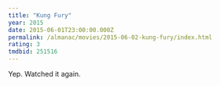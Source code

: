 ```yaml
---
title: "Kung Fury"
year: 2015
date: 2015-06-01T23:00:00.000Z
permalink: /almanac/movies/2015-06-02-kung-fury/index.html
rating: 3
tmdbid: 251516
---
```


Yep. Watched it again.
